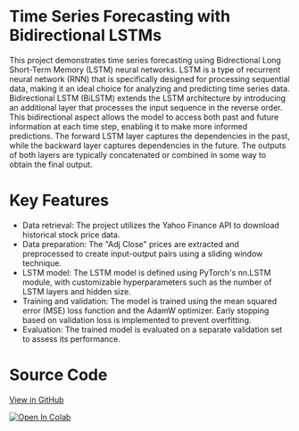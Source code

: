 # Time Series Forecasting with Bidirectional LSTMs

This project demonstrates time series forecasting using Bidrectional Long Short-Term Memory (LSTM) neural networks. LSTM is a type of recurrent neural network (RNN) that is specifically designed for processing sequential data, making it an ideal choice for analyzing and predicting time series data. Bidirectional LSTM (BiLSTM) extends the LSTM architecture by introducing an additional layer that processes the input sequence in the reverse order. This bidirectional aspect allows the model to access both past and future information at each time step, enabling it to make more informed predictions. The forward LSTM layer captures the dependencies in the past, while the backward layer captures dependencies in the future. The outputs of both layers are typically concatenated or combined in some way to obtain the final output.

# Key Features

* Data retrieval: The project utilizes the Yahoo Finance API to download historical stock price data.
* Data preparation: The "Adj Close" prices are extracted and preprocessed to create input-output pairs using a sliding window technique.
* LSTM model: The LSTM model is defined using PyTorch's nn.LSTM module, with customizable hyperparameters such as the number of LSTM layers and hidden size.
* Training and validation: The model is trained using the mean squared error (MSE) loss function and the AdamW optimizer. Early stopping based on validation loss is implemented to prevent overfitting.
* Evaluation: The trained model is evaluated on a separate validation set to assess its performance.

# Source Code
[View in GitHub](https://github.com/danplotkin/LSTM_Time_Series/blob/main/MultistepLSTM.ipynb)

[![Open In Colab](https://colab.research.google.com/assets/colab-badge.svg)](https://colab.research.google.com/github/danplotkin/LSTM_Time_Series/blob/main/MultistepLSTM.ipynb)
